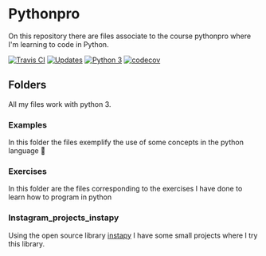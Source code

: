 # Pythonpro
On this repository there are files associate to the course pythonpro where I'm learning to code in Python.

[![Travis CI](https://travis-ci.com/Alfareiza/pythonpro.svg?branch=master)](https://travis-ci.com/Alfareiza/pythonpro)
[![Updates](https://pyup.io/repos/github/Alfareiza/pythonpro/shield.svg)](https://pyup.io/repos/github/Alfareiza/pythonpro/)
[![Python 3](https://pyup.io/repos/github/Alfareiza/pythonpro/python-3-shield.svg)](https://pyup.io/repos/github/Alfareiza/pythonpro/)
[![codecov](https://codecov.io/gh/Alfareiza/pythonpro/branch/master/graph/badge.svg)](https://codecov.io/gh/Alfareiza/pythonpro)


## Folders
All my files work with python 3.
### Examples
In this folder the files exemplify the use of some concepts in the python language 🚀

### Exercises
In this folder are the files corresponding to the exercises I have done to learn how to program in python

### Instagram_projects_instapy

 Using the open source library [instapy](https://github.com/timgrossmann/InstaPy/blob/master/DOCUMENTATION.md) I have some small projects where I try this library. 





